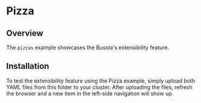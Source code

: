# Pizza

## Overview

The `pizzas` example showcases the Busola's extensibility feature.

## Installation

To test the extensibility feature using the Pizza example, simply upload both YAML files from this folder to your cluster.
After uploading the files, refresh the browser and a new item in the left-side navigation will show up.
